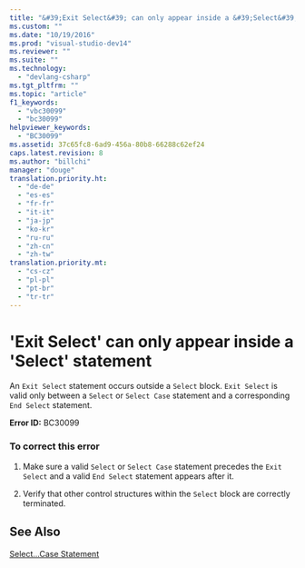 ```yaml
---
title: "&#39;Exit Select&#39; can only appear inside a &#39;Select&#39; statement | hehe"
ms.custom: ""
ms.date: "10/19/2016"
ms.prod: "visual-studio-dev14"
ms.reviewer: ""
ms.suite: ""
ms.technology: 
  - "devlang-csharp"
ms.tgt_pltfrm: ""
ms.topic: "article"
f1_keywords: 
  - "vbc30099"
  - "bc30099"
helpviewer_keywords: 
  - "BC30099"
ms.assetid: 37c65fc8-6ad9-456a-80b8-66288c62ef24
caps.latest.revision: 8
ms.author: "billchi"
manager: "douge"
translation.priority.ht: 
  - "de-de"
  - "es-es"
  - "fr-fr"
  - "it-it"
  - "ja-jp"
  - "ko-kr"
  - "ru-ru"
  - "zh-cn"
  - "zh-tw"
translation.priority.mt: 
  - "cs-cz"
  - "pl-pl"
  - "pt-br"
  - "tr-tr"
---
```

# &#39;Exit Select&#39; can only appear inside a &#39;Select&#39; statement
An `Exit Select` statement occurs outside a `Select` block. `Exit Select` is valid only between a `Select` or `Select Case` statement and a corresponding `End Select` statement.  
  
 **Error ID:** BC30099  
  
### To correct this error  
  
1.  Make sure a valid `Select` or `Select Case` statement precedes the `Exit Select` and a valid `End Select` statement appears after it.  
  
2.  Verify that other control structures within the `Select` block are correctly terminated.  
  
## See Also  
 [Select...Case Statement](../Topic/Select...Case%20Statement%20\(Visual%20Basic\).md)